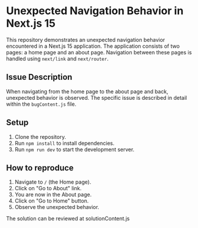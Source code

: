 # Unexpected Navigation Behavior in Next.js 15

This repository demonstrates an unexpected navigation behavior encountered in a Next.js 15 application.  The application consists of two pages: a home page and an about page. Navigation between these pages is handled using `next/link` and `next/router`.

## Issue Description

When navigating from the home page to the about page and back, unexpected behavior is observed.  The specific issue is described in detail within the `bugContent.js` file.

## Setup

1. Clone the repository.
2. Run `npm install` to install dependencies.
3. Run `npm run dev` to start the development server.

## How to reproduce

1. Navigate to `/` (the Home page).
2. Click on "Go to About" link.
3. You are now in the About page.
4. Click on "Go to Home" button.
5. Observe the unexpected behavior.

The solution can be reviewed at solutionContent.js
